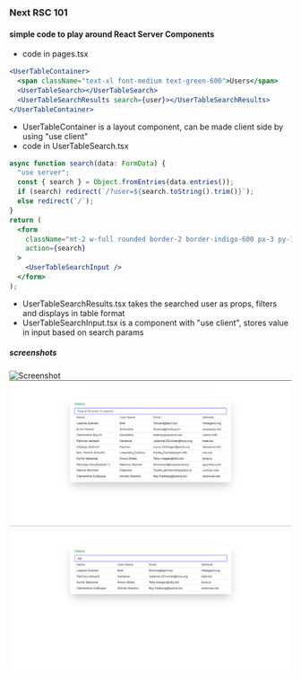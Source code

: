 ### Next RSC 101

#### simple code to play around React Server Components

- code in pages.tsx

```jsx
<UserTableContainer>
  <span className="text-xl font-medium text-green-600">Users</span>
  <UserTableSearch></UserTableSearch>
  <UserTableSearchResults search={user}></UserTableSearchResults>
</UserTableContainer>
```

- UserTableContainer is a layout component, can be made client side by using "use client"
- code in UserTableSearch.tsx

```jsx
async function search(data: FormData) {
  "use server";
  const { search } = Object.fromEntries(data.entries());
  if (search) redirect(`/?user=${search.toString().trim()}`);
  else redirect(`/`);
}
return (
  <form
    className="mt-2 w-full rounded border-2 border-indigo-600 px-3 py-1 transition duration-300 focus-within:ring-1 focus-within:ring-indigo-600 focus-within:ring-offset-2 focus-within:ring-offset-indigo-50"
    action={search}
  >
    <UserTableSearchInput />
  </form>
);
```

- UserTableSearchResults.tsx takes the searched user as props, filters and displays in table format
- UserTableSearchInput.tsx is a component with "use client", stores value in input based on search params

##### screenshots

![Screenshot](https://github.com/gouthamrangarajan/reactjs/blob/main/next-rsc-101/react_rsc.gif)
![Screenshot](https://github.com/gouthamrangarajan/reactjs/blob/main/next-rsc-101/Screenshot1.png)
![Screenshot](https://github.com/gouthamrangarajan/reactjs/blob/main/next-rsc-101/Screenshot2.png)
